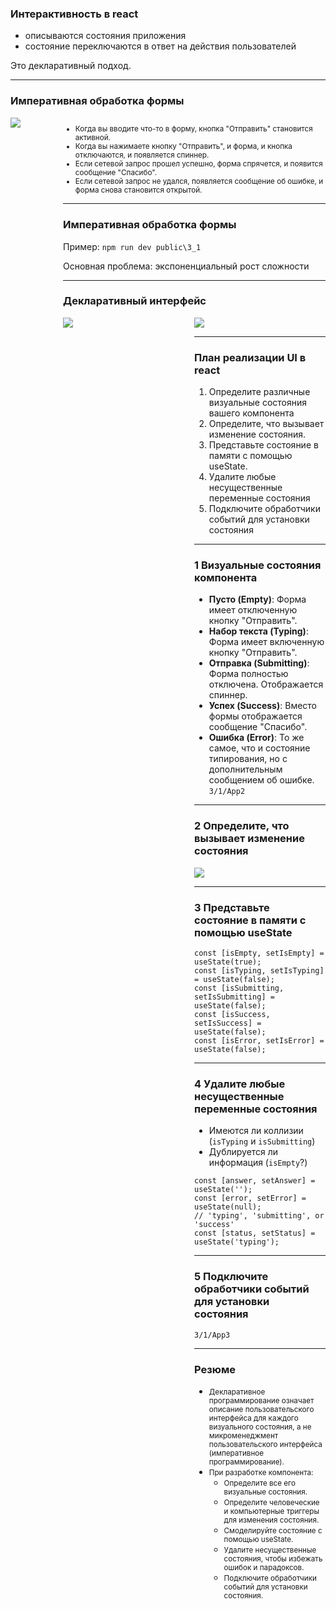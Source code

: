 ### Интерактивность в react

- описываются состояния приложения
- состояние переключаются в ответ на действия пользователей

Это декларативный подход.

---

### Императивная обработка формы 

<div style="display: flex;">
    <div style="flex: 1;">
    <img src="3_1_form.png"/>
    </div>
    <div style="flex: 5;"><small><ul>
        <li>Когда вы вводите что-то в форму, кнопка "Отправить" становится активной.</li>
        <li>Когда вы нажимаете кнопку "Отправить", и форма, и кнопка отключаются, и появляется спиннер.</li>
        <li>Если сетевой запрос прошел успешно, форма спрячется, и появится сообщение "Спасибо".</li>
        <li>Если сетевой запрос не удался, появляется сообщение об ошибке, и форма снова становится открытой.</li>
    </ul></small><div>
<div>

---

### Императивная обработка формы 

Пример: ```npm run dev public\3_1```

Основная проблема: экспоненциальный рост сложности

---

### Декларативный интерфейс

<div style="display: flex;">
    <div style="flex: 2;">
    <img src="i_imperative-ui-programming.png"/>
    </div>
    <div style="flex: 2;">
    <img src="i_declarative-ui-programming.png"/>
    <div>
<div>

---

### План реализации UI в react

1. Определите различные визуальные состояния вашего компонента
1. Определите, что вызывает изменение состояния.
1. Представьте состояние в памяти с помощью useState.
1. Удалите любые несущественные переменные состояния
1. Подключите обработчики событий для установки состояния

---

### 1 Визуальные состояния компонента 

- **Пусто (Empty)**: Форма имеет отключенную кнопку "Отправить".
- **Набор текста (Typing)**: Форма имеет включенную кнопку "Отправить".
- **Отправка (Submitting)**: Форма полностью отключена. Отображается спиннер.
- **Успех (Success)**: Вместо формы отображается сообщение "Спасибо".
- **Ошибка (Error)**: То же самое, что и состояние типирования, но с дополнительным сообщением об ошибке. ```3/1/App2```

---

### 2 Определите, что вызывает изменение состояния

![](responding_to_input_flow.webp)

---

### 3 Представьте состояние в памяти с помощью useState

```
const [isEmpty, setIsEmpty] = useState(true);
const [isTyping, setIsTyping] = useState(false);
const [isSubmitting, setIsSubmitting] = useState(false);
const [isSuccess, setIsSuccess] = useState(false);
const [isError, setIsError] = useState(false);
```

---

### 4 Удалите любые несущественные переменные состояния

- Имеются ли коллизии (```isTyping``` и ```isSubmitting```)
- Дублируется ли информация (```isEmpty```?)

```
const [answer, setAnswer] = useState('');
const [error, setError] = useState(null);
// 'typing', 'submitting', or 'success'
const [status, setStatus] = useState('typing');
```

---

### 5 Подключите обработчики событий для установки состояния

```3/1/App3```

---

### Резюме

- <small>Декларативное программирование означает описание пользовательского интерфейса для каждого визуального состояния, а не микроменеджмент пользовательского интерфейса (императивное программирование).</small>
- <small>При разработке компонента:</small>
    - <small>Определите все его визуальные состояния.</small>
    - <small>Определите человеческие и компьютерные триггеры для изменения состояния.</small>
    - <small>Смоделируйте состояние с помощью useState.</small>
    - <small>Удалите несущественные состояния, чтобы избежать ошибок и парадоксов.</small>
    - <small>Подключите обработчики событий для установки состояния.</small>